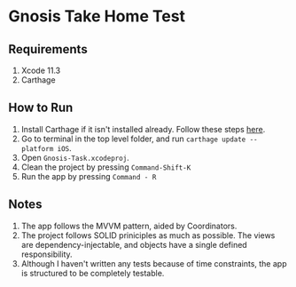 #  Gnosis Take Home Test

## Requirements

1. Xcode 11.3
2. Carthage

## How to Run

1. Install Carthage if it isn't installed already. Follow these steps [here](https://github.com/Carthage/Carthage#installing-carthage).
2. Go to terminal in the top level folder, and run `carthage update --platform iOS`.
3. Open `Gnosis-Task.xcodeproj`.
4. Clean the project by pressing `Command-Shift-K`
5. Run the app by pressing `Command - R`

## Notes 

1. The app follows the MVVM pattern, aided by Coordinators.
2. The project follows SOLID priniciples as much as possible. The views are dependency-injectable, and objects have a single defined responsibility.
3. Although I haven't written any tests because of time constraints, the app is structured to be completely testable.

